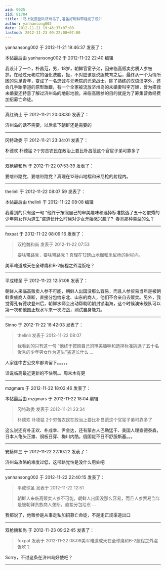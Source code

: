 ```yaml
---
aid: 9025
zid: 81704
title: '马上就要登陆济州岛了,准备好朝鲜带路党了没?'
author: yanhansong002
date: 2012-11-21 19:46:37+07:00
lastmod: 2012-11-23 09:22:00+07:00
---
```


yanhansong002 于 2012-11-21 19:46:37 发表了：

本帖最后由 yanhansong002 于 2012-11-22 22:40 编辑 

我设计了一个，朴昌范，男，18岁，朝鲜官宦子弟，因来临高贩卖劣质人参被抓，在经过元老院的强化洗脑，扼，不对应该是说服教育之后，最终从一个为情所困的失足青年，变成了一名忠诚与元老院的光荣战士，除了熟练的汉语汉字外，还会几手跆拳道的原型跆跟，有一个全家被流放济州岛的未婚妻叫李万姬，曾为搭救未婚妻还特意了解过济州岛的地形地貌。来临高贩参的目的就是为了筹集营救经费加招募亡命徒。

---------

真红骑士 于 2012-11-21 20:08:30 发表了：

济州岛的话不需要，以后拿下朝鲜还是需要的

---------

冈特政委 于 2012-11-21 23:34:01 发表了：

朴德欢 朴德猛 2个穷苦农民在政治上要比朴昌范这个官宦子弟可靠多了

---------

双枪魏和尚 于 2012-11-22 07:53:39 发表了：

要啥带路党，要啥带路党？真理在12磅山地榴和米尼枪的射程内。

---------

thelinli 于 2012-11-22 08:07:59 发表了：

本帖最后由 thelinli 于 2012-11-22 08:08 编辑 

我看到的只有这一句 “他终于按照自己的审美趣味和选择标准挑选了五十名俊秀的少年男女作为道生”盗道长什么时候对少女开始感兴趣了?  春哥那种类型的么？

---------

foxpat 于 2012-11-22 08:09:16 发表了：

> 双枪魏和尚 发表于 2012-11-22 07:53
> 
> 要啥带路党，要啥带路党？真理在12磅山地榴和米尼枪的射程内。



美军难道成天在全球鹰和B-2航程之外混饭吃？

---------

平成球圣 于 2012-11-22 12:51:08 发表了：

朝鲜人来临高贩卖人参不可能，朝鲜人出国没那么容易，而且人参贸易当年是被朝鲜贵族商人垄断，直接分包给东北、山东的商人，他们不会亲自去贩卖。另外，我觉得孔有德攻登州后，朝鲜水师会出动帮助明朝封锁渤海，这个时候澳宋舰队可以第一次和他国正规水军来一次海战，测试自身能力。

---------

Sinno 于 2012-11-22 16:42:03 发表了：

> thelinli 发表于 2012-11-22 08:07
> 
> 我看到的只有这一句 “他终于按照自己的审美趣味和选择标准挑选了五十名俊秀的少年男女作为道生”盗道长什么 ...



人家连中古公交车都肯留下。。。。。

话说临高最近更新的不快啊。。周末木有更

---------

mzgmars 于 2012-11-22 18:02:46 发表了：

本帖最后由 mzgmars 于 2012-11-22 18:04 编辑 


> 
> 冈特政委 发表于 2012-11-21 23:34
> 
> 朴德欢 朴德猛 2个穷苦农民在政治上要比朴昌范这个官宦子弟可靠多了



这么说还有朴正欢、朴成幸、尹金达，还有蒙古人巴勒猛干、美国人理查德泰森，日本人龟头正雄、钢板日穿、梅川内酷。俄国佬不日不舒服斯基。。。

---------

安藤辉三 于 2012-11-22 22:10:22 发表了：

济州岛攻略的难度过低，这带路党怕是没什么用处吧

---------

yanhansong002 于 2012-11-22 22:40:15 发表了：

> 平成球圣 发表于 2012-11-22 12:51
> 
> 朝鲜人来临高贩卖人参不可能，朝鲜人出国没那么容易，而且人参贸易当年是被朝鲜贵族商人垄断，直接分包给东 ...



我都说了，他贩参是从事走私加招募亡命徒，不是走正规渠道出口

---------

双枪魏和尚 于 2012-11-23 09:22:45 发表了：

> foxpat 发表于 2012-11-22 08:09美军难道成天在全球鹰和B-2航程之外混饭吃？



Sorry，不过这条在济州岛好使吧？

---------

